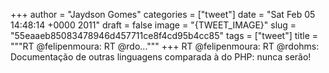
+++
author = "Jaydson Gomes"
categories = ["tweet"]
date = "Sat Feb 05 14:48:14 +0000 2011"
draft = false
image = "{TWEET_IMAGE}"
slug = "55eaaeb85083478946d457711ce8f4cd95b4cc85"
tags = ["tweet"]
title = """RT @felipenmoura: RT @rdo..."""
+++
RT @felipenmoura: RT @rdohms: Documentação de outras linguagens comparada à do PHP: nunca serão!
